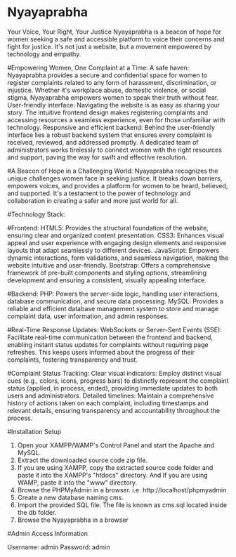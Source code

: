 # Nyayaprabha
Your Voice, Your Right, Your Justice
Nyayaprabha is a beacon of hope for women seeking a safe and accessible platform to voice their concerns and fight for justice. It's not just a website, but a movement empowered by technology and empathy.

#Empowering Women, One Complaint at a Time:
A safe haven: Nyayaprabha provides a secure and confidential space for women to register complaints related to any form of harassment, discrimination, or injustice. Whether it's workplace abuse, domestic violence, or social stigma, Nyayaprabha empowers women to speak their truth without fear.
User-friendly interface: Navigating the website is as easy as sharing your story. The intuitive frontend design makes registering complaints and accessing resources a seamless experience, even for those unfamiliar with technology.
Responsive and efficient backend: Behind the user-friendly interface lies a robust backend system that ensures every complaint is received, reviewed, and addressed promptly. A dedicated team of administrators works tirelessly to connect women with the right resources and support, paving the way for swift and effective resolution.

#A Beacon of Hope in a Challenging World:
Nyayaprabha recognizes the unique challenges women face in seeking justice. It breaks down barriers, empowers voices, and provides a platform for women to be heard, believed, and supported. It's a testament to the power of technology and collaboration in creating a safer and more just world for all.

#Technology Stack:

#Frontend:
HTML5: Provides the structural foundation of the website, ensuring clear and organized content presentation.
CSS3: Enhances visual appeal and user experience with engaging design elements and responsive layouts that adapt seamlessly to different devices.
JavaScript: Empowers dynamic interactions, form validations, and seamless navigation, making the website intuitive and user-friendly.
Bootstrap: Offers a comprehensive framework of pre-built components and styling options, streamlining development and ensuring a consistent, visually appealing interface.

#Backend:
PHP: Powers the server-side logic, handling user interactions, database communication, and secure data processing.
MySQL: Provides a reliable and efficient database management system to store and manage complaint data, user information, and admin responses.

#Real-Time Response Updates:
WebSockets or Server-Sent Events (SSE): Facilitate real-time communication between the frontend and backend, enabling instant status updates for complaints without requiring page refreshes. This keeps users informed about the progress of their complaints, fostering transparency and trust.

#Complaint Status Tracking:
Clear visual indicators: Employ distinct visual cues (e.g., colors, icons, progress bars) to distinctly represent the complaint status (applied, in process, ended), providing immediate updates to both users and administrators.
Detailed timelines: Maintain a comprehensive history of actions taken on each complaint, including timestamps and relevant details, ensuring transparency and accountability throughout the process.

#Installation Setup

1. Open your XAMPP/WAMP's Control Panel and start the Apache and MySQL.
2. Extract the downloaded source code zip file.
3. If you are using XAMPP, copy the extracted source code folder and paste it into the XAMPP's "htdocs" directory. And If you are using WAMP, paste it into the "www" directory.
4. Browse the PHPMyAdmin in a browser. i.e. http://localhost/phpmyadmin
5. Create a new database naming cms.
6. Import the provided SQL file. The file is known as cms.sql located inside the db folder.
7. Browse the Nyayaprabha in a browser

#Admin Access Information

Username: admin
Password: admin
